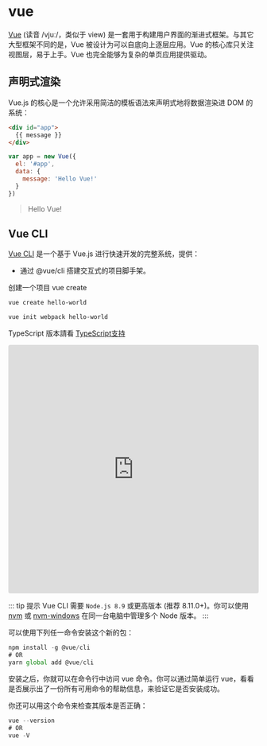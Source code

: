 # vue

[Vue](https://cn.vuejs.org/v2/guide/) (读音 /vjuː/，类似于 view) 是一套用于构建用户界面的渐进式框架。与其它大型框架不同的是，Vue 被设计为可以自底向上逐层应用。Vue 的核心库只关注视图层，易于上手。Vue 也完全能够为复杂的单页应用提供驱动。

## 声明式渲染

Vue.js 的核心是一个允许采用简洁的模板语法来声明式地将数据渲染进 DOM 的系统：

```html
<div id="app">
  {{ message }}
</div>
```

```js
var app = new Vue({
  el: '#app',
  data: {
    message: 'Hello Vue!'
  }
})
```

> Hello Vue!

## Vue CLI

[Vue CLI](https://cli.vuejs.org/zh/guide/) 是一个基于 Vue.js 进行快速开发的完整系统，提供：
* 通过 @vue/cli 搭建交互式的项目脚手架。

创建一个项目 vue create

```sh
vue create hello-world
```

```sh
vue init webpack hello-world
```

TypeScript 版本請看 [TypeScript支持](https://jacobhsu.github.io/VuePress/zh-cn/guide/typescript.html#工程创建)

<iframe
    src="https://codesandbox.io/embed/still-darkness-l7id6?fontsize=14&hidenavigation=1&theme=dark"
    style="width:100%; height:500px; border:0; border-radius: 4px; overflow:hidden;"
    title="vue-cli"
    allow="geolocation; microphone; camera; midi; vr; accelerometer; gyroscope; payment; ambient-light-sensor; encrypted-media; usb"
    sandbox="allow-modals allow-forms allow-popups allow-scripts allow-same-origin"
></iframe>

::: tip 提示
Vue CLI 需要 `Node.js 8.9` 或更高版本 (推荐 8.11.0+)。你可以使用 [nvm](https://github.com/nvm-sh/nvm) 或 [nvm-windows](https://github.com/coreybutler/nvm-windows) 在同一台电脑中管理多个 Node 版本。
:::

可以使用下列任一命令安装这个新的包：

```js
npm install -g @vue/cli
# OR
yarn global add @vue/cli
```

安装之后，你就可以在命令行中访问 vue 命令。你可以通过简单运行 vue，看看是否展示出了一份所有可用命令的帮助信息，来验证它是否安装成功。

你还可以用这个命令来检查其版本是否正确：

```js
vue --version
# OR
vue -V
```


